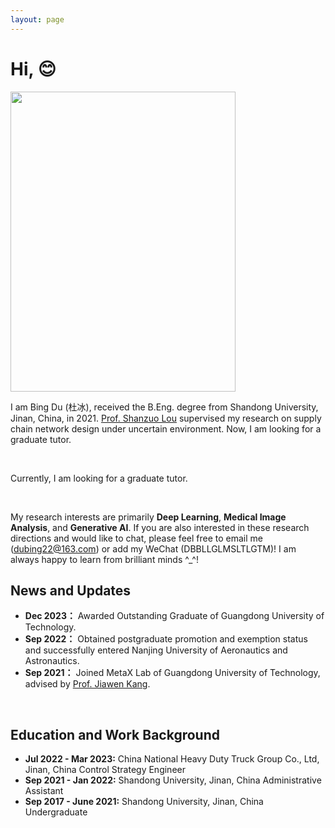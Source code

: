 ```yaml
---
layout: page
---
```



# Hi, 😊

<img src="./images/dubing.jpg" class="floatpic" width="360" height="480">

<br>

I am Bing Du (杜冰), received the B.Eng. degree from Shandong University, Jinan, China, in 2021. [Prof. Shanzuo Lou]([http://faculty.nuaa.edu.cn/yang/zh_CN/index.htm](https://faculty.sdu.edu.cn/loushanzuo/zh_CN/index/523531/list/index.htm)) supervised my research on supply chain network design under uncertain environment. Now, I am looking for a graduate tutor.

<br>

Currently, I am looking for a graduate tutor. 

<br>

My research interests are primarily **Deep Learning**, **Medical Image Analysis**, and **Generative AI**. If you are also interested in these research directions and would like to chat, please feel free to email me (dubing22@163.com) or add my WeChat (DBBLLGLMSLTLGTM)! I am always happy to learn from brilliant minds ^_^!
<br>

## News and Updates

- **Dec 2023：** Awarded Outstanding Graduate of Guangdong University of Technology.
- **Sep 2022：** Obtained postgraduate promotion and exemption status and successfully entered Nanjing University of Aeronautics and Astronautics.
- **Sep 2021：** Joined MetaX Lab of Guangdong University of Technology, advised by [Prof. Jiawen Kang](https://teacher.gdut.edu.cn/kangjiawen/zh_CN/index.htm).

<br>

## Education and Work Background

- **Jul 2022 - Mar 2023:** China National Heavy Duty Truck Group Co., Ltd, Jinan, China      Control Strategy Engineer
- **Sep 2021 - Jan 2022:** Shandong University, Jinan, China      Administrative Assistant
- **Sep 2017 - June 2021:** Shandong University, Jinan, China      Undergraduate

